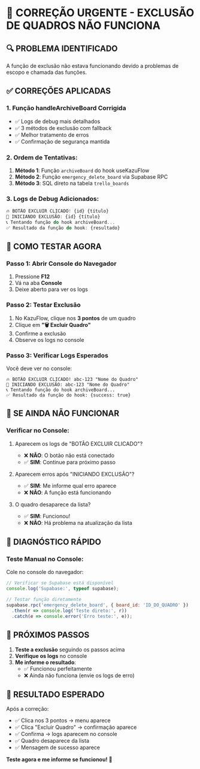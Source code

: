 # 🚨 CORREÇÃO URGENTE - EXCLUSÃO DE QUADROS NÃO FUNCIONA

## 🔍 PROBLEMA IDENTIFICADO
A função de exclusão não estava funcionando devido a problemas de escopo e chamada das funções.

## ✅ CORREÇÕES APLICADAS

### **1. Função handleArchiveBoard Corrigida**
- ✅ Logs de debug mais detalhados
- ✅ 3 métodos de exclusão com fallback
- ✅ Melhor tratamento de erros
- ✅ Confirmação de segurança mantida

### **2. Ordem de Tentativas:**
1. **Método 1**: Função `archiveBoard` do hook useKazuFlow
2. **Método 2**: Função `emergency_delete_board` via Supabase RPC
3. **Método 3**: SQL direto na tabela `trello_boards`

### **3. Logs de Debug Adicionados:**
```javascript
🔥 BOTÃO EXCLUIR CLICADO! {id} {título}
🚨 INICIANDO EXCLUSÃO: {id} {título}
📞 Tentando função do hook archiveBoard...
✅ Resultado da função do hook: {resultado}
```

## 🧪 COMO TESTAR AGORA

### **Passo 1: Abrir Console do Navegador**
1. Pressione **F12**
2. Vá na aba **Console**
3. Deixe aberto para ver os logs

### **Passo 2: Testar Exclusão**
1. No KazuFlow, clique nos **3 pontos** de um quadro
2. Clique em **"🗑️ Excluir Quadro"**
3. Confirme a exclusão
4. Observe os logs no console

### **Passo 3: Verificar Logs Esperados**
Você deve ver no console:
```
🔥 BOTÃO EXCLUIR CLICADO! abc-123 "Nome do Quadro"
🚨 INICIANDO EXCLUSÃO: abc-123 "Nome do Quadro"
📞 Tentando função do hook archiveBoard...
✅ Resultado da função do hook: {success: true}
```

## 🚨 SE AINDA NÃO FUNCIONAR

### **Verificar no Console:**
1. Aparecem os logs de "BOTÃO EXCLUIR CLICADO"?
   - ❌ **NÃO**: O botão não está conectado
   - ✅ **SIM**: Continue para próximo passo

2. Aparecem erros após "INICIANDO EXCLUSÃO"?
   - ✅ **SIM**: Me informe qual erro aparece
   - ❌ **NÃO**: A função está funcionando

3. O quadro desaparece da lista?
   - ✅ **SIM**: Funcionou!
   - ❌ **NÃO**: Há problema na atualização da lista

## 🔧 DIAGNÓSTICO RÁPIDO

### **Teste Manual no Console:**
Cole no console do navegador:
```javascript
// Verificar se Supabase está disponível
console.log('Supabase:', typeof supabase);

// Testar função diretamente
supabase.rpc('emergency_delete_board', { board_id: 'ID_DO_QUADRO' })
  .then(r => console.log('Teste direto:', r))
  .catch(e => console.error('Erro teste:', e));
```

## 🎯 PRÓXIMOS PASSOS

1. **Teste a exclusão** seguindo os passos acima
2. **Verifique os logs** no console
3. **Me informe o resultado**:
   - ✅ Funcionou perfeitamente
   - ❌ Ainda não funciona (envie os logs de erro)

## 🚀 RESULTADO ESPERADO

Após a correção:
- ✅ Clica nos 3 pontos → menu aparece
- ✅ Clica "Excluir Quadro" → confirmação aparece
- ✅ Confirma → logs aparecem no console
- ✅ Quadro desaparece da lista
- ✅ Mensagem de sucesso aparece

**Teste agora e me informe se funcionou!** 🎯